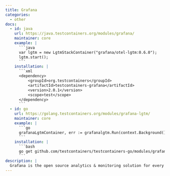 ```yaml
---
title: Grafana
categories:
  - other
docs:
  - id: java
    url: https://java.testcontainers.org/modules/grafana/
    maintainer: core
    example: |
      ```java
      var lgtm = new LgtmStackContainer("grafana/otel-lgtm:0.6.0");
      lgtm.start();
      ```
    installation: |
      ```xml
      <dependency>
          <groupId>org.testcontainers</groupId>
          <artifactId>testcontainers-grafana</artifactId>
          <version>2.0.1</version>
          <scope>test</scope>
      </dependency>
      ```
  - id: go
    url: https://golang.testcontainers.org/modules/grafana-lgtm/
    maintainer: core
    example: |
      ```go
      grafanaLgtmContainer, err := grafanalgtm.Run(context.Background(), "grafana/otel-lgtm:0.6.0")
      ```
    installation: |
      ```bash
      go get github.com/testcontainers/testcontainers-go/modules/grafanalgtm
      ```
description: |
  Grafana is the open source analytics & monitoring solution for every database.
---
```

